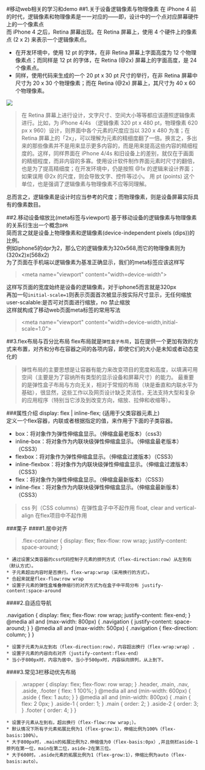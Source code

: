 
#移动web相关的学习和demo
##1.关于设备逻辑像素与物理像素
在 iPhone 4 前的时代，逻辑像素和物理像素是一一对应的——即，设计中的一个点对应屏幕硬件上的一个像素点<br/>
而 iPhone 4 之后，Retina 屏幕出现。在 Retina 屏幕上，使用 4 个硬件上的像素点 (2 x 2) 来表示一个逻辑像素点。<br/>
* 在开发环境中，使用 12 pt 的字体，在非 Retina 屏幕上字面高度为 12 个物理像素点；而同样是 12 pt 的字体，在 Retina (@2x) 屏幕上的字面高度，是 24 个像素点。
* 同样，使用代码来生成的一个 20 pt x 30 pt 尺寸的举行，在非 Retina 屏幕中尺寸为 20 x 30 个物理像素；而在 Retina (@2x) 屏幕上，其尺寸为 40 x 60 个物理像素。<br/>

![](http://img.kuqin.com/upimg/allimg/140725/13132G950-0.png)  

>在 Retina 屏幕上进行设计，文字尺寸、空间大小等等都应该遵照逻辑像素进行。比如，为 iPhone 4/4s （逻辑像素 320 pt x 480 pt，物理像素 620 px x 960）设计，则界面中各个元素的尺度应当以 320 x 480 为准；在 Retina 屏幕上的「2x」，可以理解为元素的精细度翻了一倍。换言之，多出来的那些像素并不是用来显示更多内容的，而是用来提高这些内容的精细程度的。这样，同样界面在 iPhone 4/4s 和旧设备上的差别，就仅在于画面的精细程度，而非内容的多寡。使用设计软件制作界面元素时尺寸的翻倍，也是为了提高精细度；在开发环境中，仍是按照 @1x 的逻辑来设计界面；如果误用 @2x 的尺度，则会导致文字、控件等过小。
>用 pt (points) 这个单位，也是强调了逻辑像素与物理像素不应等同理解。

总而言之，逻辑像素是设计时应当参考的尺度；而物理像素，则是设备屏幕实际具有的像素数目。<br/>

##2.移动设备缩放比(meta标签与viewport)
基于移动设备的逻辑像素与物理像素的关系衍生出一个概念`DPR`<br/>
简而言之就是设备上物理像素和逻辑像素(device-independent pixels (dips))的比例。<br/>
例如iphone5的dpr为2，那么它的逻辑像素为320x568,而它的物理像素则为(320x2)x(568x2)<br/>
为了页面在手机端以逻辑像素为基准正确显示，我们的meta标签应该这样写<br/>

>\<meta name="viewport" content="width=device-width">

这样写页面的宽度始终是设备的逻辑像素，对于iphone5而言就是320px<br/>
再加一句`initial-scale=1`则表示页面首次被显示按实际尺寸显示，无任何缩放<br/>
user-scalable:是否可对页面进行缩放，no 禁止缩放<br/>
这样就构成了移动web页面meta标签的常用写法
>\<meta name="viewport" content="width=device-width,initial-scale=1.0">

##3.flex布局与百分比布局
flex布局就是`弹性盒子布局`，旨在提供一个更加有效的方式来布置，对齐和分布在容器之间的各项内容，即使它们的大小是未知或者动态变化的<br/>
>弹性布局的主要思想是让容器有能力来改变项目的宽度和高度，以填满可用空间（主要是为了容纳所有类型的显示设备和屏幕尺寸）的能力。
最重要的是弹性盒子布局与方向无关，相对于常规的布局（块是垂直和内联水平为基础），很显然，这些工作以及网页设计缺乏灵活性，无法支持大型和复杂的应用程序（特别当它涉及到改变方向，缩放、拉伸和收缩等）。

###属性介绍
display: flex | inline-flex; (适用于父类容器元素上)<br/>
定义一个flex容器，内联或者根据指定的值，来作用于下面的子类容器。<br/>
* box：将对象作为弹性伸缩盒显示。（伸缩盒最老版本）（css3）
* inline-box：将对象作为内联块级弹性伸缩盒显示。（伸缩盒最老版本）（CSS3）
* flexbox：将对象作为弹性伸缩盒显示。（伸缩盒过渡版本）（CSS3）
* inline-flexbox：将对象作为内联块级弹性伸缩盒显示。（伸缩盒过渡版本）（CSS3）
* flex：将对象作为弹性伸缩盒显示。（伸缩盒最新版本）（CSS3）
* inline-flex：将对象作为内联块级弹性伸缩盒显示。（伸缩盒最新版本）（CSS3）

>css 列（CSS columns）在弹性盒子中不起作用
float, clear and vertical-align 在flex项目中不起作用

###栗子
####1.居中对齐
>.flex-container {
  display: flex;
  flex-flow: row wrap;
  justify-content: space-around;
}

    * 通过设置父类容器的css代码控制子元素的排列方式（flex-direction:row）从左到右（默认方式）。
    * 子元素超出内容时是否换行。flex-wrap:wrap（采用换行的方式）。
    * 合起来就是flex-flow:row wrap
    * 设置子元素的弹性盒堆叠伸缩行的对齐方式为在盒子中平局分布 justify-content:space-around
####2.自适应导航
>
.navigation {
  display: flex;
  flex-flow: row wrap;
  justify-content: flex-end;
}
@media all and (max-width: 800px) {
  .navigation {
    justify-content: space-around;
  }
}
@media all and (max-width: 500px) {
  .navigation {
    flex-direction: column;
  }
}

    * 设置子元素为从左到右（flex-direction:row），内容超出换行（flex-wrap:wrap）.
    * 设置子元素的内容向右对齐（justify-content:flex-end）
    * 当小于800px时，内容为居中，当小于500px时，内容纵向排列，从上到下。
####3.常见3栏移动优先布局
>.wrapper {
  display: flex;
  flex-flow: row wrap;
}
.header, .main, .nav, .aside, .footer {
  flex: 1 100%;
}
@media all and (min-width: 600px) {
  .aside { flex: 1 auto; }
}
@media all and (min-width: 800px) {
  .main { flex: 2 0px; }
  .aside-1 { order: 1; }
  .main    { order: 2; }
  .aside-2 { order: 3; }
  .footer  { order: 4; }
}

    * 设置子元素从左到右，超出换行（flex-flow:row wrap;）。
    * 默认情况下所有子元素拓展比例为1（flex-grow:1），伸缩比例为100%（flex-basis:100%）。
    * 大于800px时，.main的拓展比例为2.伸缩值为0（flex-basis:0px）,并且侧栏aside-1排列在第一位，main在第二位，aside-2在第三位。
    * 大于600时。.aside元素的拓展比例为1（flex-grow:1），伸缩比例为auto（flex-basis:auto）。
